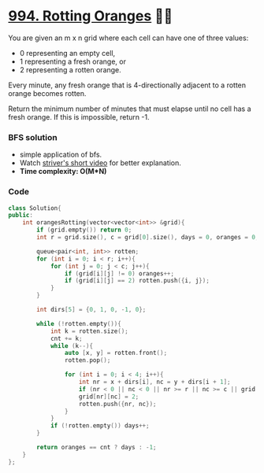 # [994. Rotting Oranges](https://leetcode.com/problems/rotting-oranges/) 🌟🌟

You are given an m x n grid where each cell can have one of three values:

- 0 representing an empty cell,
- 1 representing a fresh orange, or
- 2 representing a rotten orange.

Every minute, any fresh orange that is 4-directionally adjacent to a rotten orange becomes rotten.

Return the minimum number of minutes that must elapse until no cell has a fresh orange. If this is impossible, return -1.

### BFS solution

- simple application of bfs.
- Watch [striver's short video](https://www.youtube.com/watch?v=pUAPcVlHLKA) for better explanation.
- **Time complexity: O(M\*N)**

### Code

```cpp
class Solution{
public:
    int orangesRotting(vector<vector<int>> &grid){
        if (grid.empty()) return 0;
        int r = grid.size(), c = grid[0].size(), days = 0, oranges = 0, cnt = 0;

        queue<pair<int, int>> rotten;
        for (int i = 0; i < r; i++){
            for (int j = 0; j < c; j++){
                if (grid[i][j] != 0) oranges++;
                if (grid[i][j] == 2) rotten.push({i, j});
            }
        }

        int dirs[5] = {0, 1, 0, -1, 0};

        while (!rotten.empty()){
            int k = rotten.size();
            cnt += k;
            while (k--){
                auto [x, y] = rotten.front();
                rotten.pop();

                for (int i = 0; i < 4; i++){
                    int nr = x + dirs[i], nc = y + dirs[i + 1];
                    if (nr < 0 || nc < 0 || nr >= r || nc >= c || grid[nr][nc] != 1) continue;
                    grid[nr][nc] = 2;
                    rotten.push({nr, nc});
                }
            }
            if (!rotten.empty()) days++;
        }

        return oranges == cnt ? days : -1;
    }
};
```

